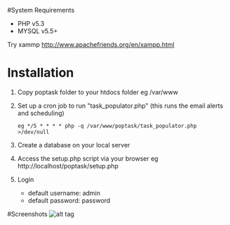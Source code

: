 #System Requirements
- PHP v5.3
- MYSQL v5.5+

Try xammp http://www.apachefriends.org/en/xampp.html

# Installation 
1. Copy poptask folder to your htdocs folder eg /var/www
2. Set up a cron job to run "task_populator.php" (this runs the email alerts and scheduling)

   ```eg */5 * * * * php -q /var/www/poptask/task_populator.php >/dev/null```
3. Create a database on your local server
4. Access the setup.php script via your browser eg http://localhost/poptask/setup.php
5. Login 
   * default username: admin 
   * default password: password

#Screenshots
![alt tag](http://imgur.com/6GoxRrm)
